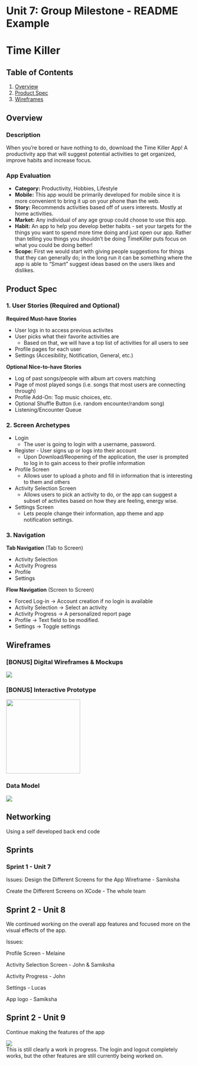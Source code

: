 Unit 7: Group Milestone - README Example
===

# Time Killer

## Table of Contents
1. [Overview](#Overview)
1. [Product Spec](#Product-Spec)
1. [Wireframes](#Wireframes)

## Overview
### Description
When you’re bored or have nothing to do, download the Time Killer App! A productivity app that  will suggest potential activities to get organized, improve habits and increase focus. 

### App Evaluation
- **Category:** Productivity, Hobbies, Lifestyle
- **Mobile:** This app would be primarily developed for mobile since it is more convenient to bring it up on your phone than the web.
- **Story:** Recommends activities based off of users interests. Mostly at home activities. 
- **Market:** Any individual of any age group could choose to use this app.
- **Habit:** An app to help you develop better habits - set your targets for the things you want to spend more time doing and just open our app. Rather than telling  you things you shouldn’t be doing TimeKiller puts focus on what you could be doing better!
- **Scope:** First we would start with giving people suggestions for things that they can generally do; in the long run it can be something where the app is able to “Smart” suggest ideas based on the users likes and dislikes.

## Product Spec
### 1. User Stories (Required and Optional)

**Required Must-have Stories**

* User logs in to access previous activites
* User picks what their favorite activities are
    * Based on that, we will have a top list of activities for all users to see
* Profile pages for each user
* Settings (Accesibility, Notification, General, etc.)

**Optional Nice-to-have Stories**

* Log of past songs/people with album art covers matching
* Page of most played songs (i.e. songs that most users are connecting through)
* Profile Add-On: Top music choices, etc.
* Optional Shuffle Button (i.e. random encounter/random song)
* Listening/Encounter Queue

### 2. Screen Archetypes

* Login 
    * The user is going to login with a username, password.
* Register - User signs up or logs into their account
   * Upon Download/Reopening of the application, the user is prompted to log in to gain access to their profile information
* Profile Screen 
   * Allows user to upload a photo and fill in information that is interesting to them and others
* Activity Selection Screen
   * Allows users to pick an activity to do, or the app can suggest a subset of activites based on how they are feeling, energy wise.
* Settings Screen
   * Lets people change their information, app theme and app notification settings.

### 3. Navigation

**Tab Navigation** (Tab to Screen)

* Activity Selection
* Activity Progress
* Profile
* Settings

**Flow Navigation** (Screen to Screen)
* Forced Log-in -> Account creation if no login is available
* Activity Selection -> Select an activity
* Activity Progress -> A personalized report page
* Profile -> Text field to be modified. 
* Settings -> Toggle settings

## Wireframes

### [BONUS] Digital Wireframes & Mockups
<img src="https://media.giphy.com/media/QNckH3KBYwKM0L7hSB/giphy.gif"><br>

### [BONUS] Interactive Prototype
<img src="https://media.giphy.com/media/dQm5z8dfPbJ9uFwJU0/giphy.gif" height=200>

### Data Model
<img src="http://g.recordit.co/NcxCc1ZGRV.gif"><br>

## Networking 
Using a self developed back end code

## Sprints

### Sprint 1 - Unit 7
Issues: 
Design the Different Screens for the App Wireframe - Samiksha

Create the Different Screens on XCode - The whole team

## Sprint 2 - Unit 8
We continued working on the overall app features and focused more on the visual effects of the app. 

Issues:

Profile Screen - Melaine

Activity Selection Screen - John & Samiksha 

Activity Progress - John

Settings - Lucas

App logo - Samiksha 

## Sprint 2 - Unit 9
Continue making the features of the app

<img src="https://media.giphy.com/media/dMfJZ3pEtEqcXKJFBX/giphy.gif"><br>
This is still clearly a work in progress. The login and logout completely works, but the other features are still currently being worked on.
